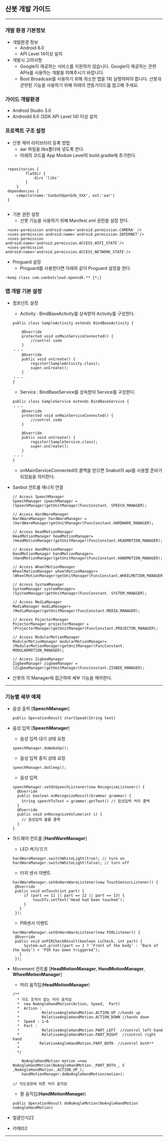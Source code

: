 ## 산봇 개발 가이드
----
### 개발 환경 기본정보
 * 개발환경 정보
    - Android 6.0
    - API Level 14이상 설치
 * 개발시 고려사항
    - Google이 제공하는 서비스를 지원하지 않습니다. Google이 제공하는 관련 APIs를 사용하는 개발을 피해주시기 바랍니다.
    - Boot Broadcast를 사용하기 위해 최소한 앱을 1회 실행하여야 합니다. 산봇과 관련된 기능을 사용하기 위해 아래의 연동가이드를 참고해 주세요.

### 가이드 개발환경
 * Android Studio 3.0
 * Androidd 6.0 (SDK API Level 14) 이상 설치

### 프로젝트 구조 설정
 * 산봇 제어 라이브러리 등록 방법
   - aar 파일을 libs폴더에 넣도록 한다.
   - 아래의 코드를 App Module Level의 build.gradle에 추가한다.
 <pre><code>
 repositories {
         flatDir {
             dirs 'libs'
         }
     }
 dependencies {
     compile(name:'SanbotOpenSdk_XXX', ext:'aar')
 }
 </code></pre>
 * 기본 권한 설정
    - 산봇 기능을 사용하기 위해 Manifest.xml 권한을 설정 한다.

 ~~~
  <uses-permission android:name='android.permission.CAMERA' />
  <uses-permission android:name='android.permission.INTERNET'/>
  <uses-permission android:name='android.permission.ACCESS_WIFI_STATE'/>
  <uses-permission android:name='android.permission.ACCESS_NETWORK_STATE'/>
~~~
* Proguard 설정
  - Proguard를 사용한다면 아래와 같이 Proguard 설정을 한다.
~~~
-keep class com.sanbotcloud.opensdk.** {*;}
~~~

### 앱 개발 기본 설정
* 컴포넌트 설정
  - Activity : BindBaseActivity를 상속받아 Activity를 구성한다.
  ~~~
  public class SampleActivity extends BindBaseActivity {
   
      @Override
      protected void onMainServiceConnected() {
          //control code
      }
  ・・・
      @Override
      public void onCreate() {
          register(SampleActivity.class);
          super.onCreate();
      }
  ・・・   
  }

  ~~~
  - Service : BindBaseService를 상속받아 Service를 구성한다.
  ~~~
  public class SampleService extends BindBaseService {
  ・・・
      @Override
      protected void onMainServiceConnected() {
          //control code
      }
 
      @Override
      public void onCreate() {
          register(SampleService.class);
          super.onCreate();
      }
  ・・・   
  }
  ~~~

  - onMainServiceConnected의 콜백을 받으면 Snabot의 api를 사용할 준비가 되었음을 의미한다.

* Sanbot 컨트롤 매니저 연결
  ~~~
  // Access SpeechManager
  SpeechManager speechManager = (SpeechManager)getUnitManager(FuncConstant. SPEECH_MANAGER);
  
  // Access HardWareManager
  HardWareManager hardWareManager = (HardWareManager)getUnitManager(FuncConstant.HARDWARE_MANAGER);

  // Access HeadMotionManager
  HeadMotionManager headMotionManager= (HeadMotionManager)getUnitManager(FuncConstant.HEADMOTION_MANAGER);

  // Access HandMotionManager
  HandMotionManager handMotionManager= (HandMotionManager)getUnitManager(FuncConstant.HANDMOTION_MANAGER);

  // Access WheelMotionManager
  WheelMotionManager wheelMotionManager= (WheelMotionManager)getUnitManager(FuncConstant.WHEELMOTION_MANAGER);

  // Access SystemManager
  SystemManager systemManager= (SystemManager)getUnitManager(FuncConstant. SYSTEM_MANAGER);

  // Access MediaManager
  MediaManager mediaManager= (MediaManager)getUnitManager(FuncConstant.MEDIA_MANAGER);

  // Access PojectorManager
  PojectorManager projectorManager = (ProjectorManager)getUnitManager(FuncConstant.PROJECTOR_MANAGER);

  // Access ModularMotionManager
  ModularMotionManager modularMotionManager= (ModularMotionManager)getUnitManager(FuncConstant. MODULARMOTION_MANAGER);

  // Access ZigbeeManager
  ZigbeeManager zigbeeManager = (ZigbeeManager)getUnitManager(FuncConstant.ZIGBEE_MANAGER);
  ~~~
- 산봇의 각 Manager에 접근하여 세부 기능을 제어한다.
---
### 기능별 세부 예제
* 음성 출력 [**SpeechManager**]
  ~~~
  public OperationResult startSpeak(String text)
  ~~~
* 음성 입력  [**SpeechManager**]
  - 음성 입력 대기 상태 요청
  ~~~
  speechManager.doWakeUp();
  ~~~
  - 음성 입력 중지 상태 요청
  ~~~
  speechManager.doSleep();
  ~~~
  - 음성 입력
  ~~~
  speechManager.setOnSpeechListener(new RecognizeListener() {
    @Override
    public boolean onRecognizeResult(Grammar grammar) {
      String speechToText = grammer.getText() // 음성입력 처리 콜백
    }
    @Override
    public void onRecognizeVolume(int i) {  
      // 음성입력 볼륨 콜백
    }
  }
  ~~~ 
* 하드웨어 컨트롤 [**HardWareManager**]
   - LED 켜기/끄기
   ~~~
   hardWareManager.switchWhiteLight(true); // turn on
   hardWareManager.switchWhiteLight(false); // turn off
   ~~~
   - 터치 센서 이벤트
   ~~~
   hardWareManager.setOnHareWareListener(new TouchSensorListener() {
    @Override
    public void onTouch(int part) {
        if (part == 11 || part == 12 || part == 13) {
            touchTv.setText(‘Head had been touched’);
        }
      }
    });
   ~~~
   - PIR센서 이벤트
   ~~~
   hardWareManager.setOnHareWareListener(new PIRListener() {
    @Override
    public void onPIRCheckResult(boolean isCheck, int part) {
        System.out.print((part == 1 ? ‘Front of the body’ : ‘Back of the body’) + ‘PIR has been triggered’);
      }
    });
   ~~~
* Movement 컨트롤 [**HeadMotionManager**, **HandMotionManager**, **WheelMotionManager**]
   - 머리 움직임(**HeadMotionManager**)
   ~~~
   /**
     * 각도 조작이 없는 머리 움직임
     *  new NoAngleHandMotion(Action, Speed,  Part)
     *  Action :
     *  		RelativeAngleHandMotion.ACTION_UP //hands up 
     *  		RelativeAngleHandMotion.ACTION_DOWN //hands down
     *  Speed : 1~8
     *  Part :
     *  		RelativeAngleHandMotion.PART_LEFT  //control left hand
     *  		RelativeAngleHandMotion.PART_RIGHT  //control right hand
     *         RelativeAngleHandMotion.PART_BOTH  //control both**
     *   
     */ 
     
	   NoAngleHandMotion motion =new NoAngleHandMotion(NoAngleHandMotion._PART_BOTH_, 5 ,NoAngleHandMotion._ACTION_UP_);
	   handMotionManager.doNoAngleHandMotion(motion);
   
   // 각도설정에 따른 머리 움직임
   
   ~~~
   - 팔 움직임(**HandMotionManager**)
   ~~~
   public OperationResult doNoAngleMotion(NoAngleHandMotion noAngleHandMotion)
   ~~~

* 얼굴인식22
* 카메라2
---

